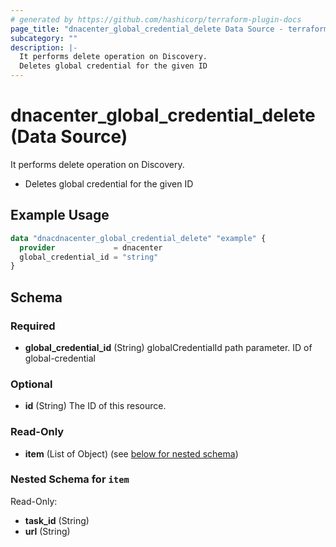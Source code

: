 ```yaml
---
# generated by https://github.com/hashicorp/terraform-plugin-docs
page_title: "dnacenter_global_credential_delete Data Source - terraform-provider-dnacenter"
subcategory: ""
description: |-
  It performs delete operation on Discovery.
  Deletes global credential for the given ID
---
```


# dnacenter_global_credential_delete (Data Source)

It performs delete operation on Discovery.

- Deletes global credential for the given ID

## Example Usage

```terraform
data "dnacdnacenter_global_credential_delete" "example" {
  provider             = dnacenter
  global_credential_id = "string"
}
```

<!-- schema generated by tfplugindocs -->
## Schema

### Required

- **global_credential_id** (String) globalCredentialId path parameter. ID of global-credential

### Optional

- **id** (String) The ID of this resource.

### Read-Only

- **item** (List of Object) (see [below for nested schema](#nestedatt--item))

<a id="nestedatt--item"></a>
### Nested Schema for `item`

Read-Only:

- **task_id** (String)
- **url** (String)


